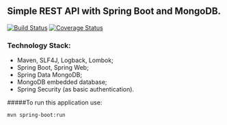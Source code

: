 ## Simple REST API with Spring Boot and MongoDB.

[![Build Status](https://travis-ci.org/OKaluzny/spring-boot-rest-api-mongodb.svg?branch=master)](https://travis-ci.org/OKaluzny/spring-boot-rest-api-mongodb)
[![Coverage Status](https://coveralls.io/repos/github/OKaluzny/spring-rest-api-mongodb/badge.svg?branch=master)](https://coveralls.io/github/OKaluzny/spring-rest-api-mongodb?branch=master)

### Technology Stack:

* Maven, SLF4J, Logback, Lombok;
* Spring Boot, Spring Web;
* Spring Data MongoDB;
* MongoDB embedded database;
* Spring Security (as basic authentication).

#####To run this application use:

```bash
mvn spring-boot:run
```
